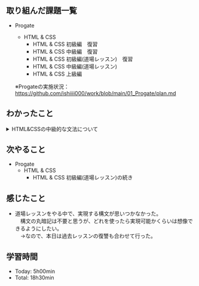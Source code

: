 ## 取り組んだ課題一覧
- Progate
  - HTML & CSS
    - HTML & CSS 初級編　復習
    - HTML & CSS 中級編　復習
    - HTML & CSS 初級編(道場レッスン)　復習
    - HTML & CSS 中級編(道場レッスン)
    - HTML & CSS 上級編

  ※Progateの実施状況：<https://github.com/ishiiii000/work/blob/main/01_Progate/plan.md>

## わかったこと
<details>
<summary>HTML&CSSの中級的な文法について</summary>
  
  - 特になし
</details>

## 次やること
- Progate
  - HTML & CSS
    - HTML & CSS 初級編(道場レッスン)の続き

## 感じたこと
- 道場レッスンをやる中で、実現する構文が思いつかなかった。<br>
　構文の丸暗記は不要と思うが、どれを使ったら実現可能かくらいは想像できるようにしたい。<br>
　→なので、本日は過去レッスンの復讐も合わせて行った。

## 学習時間
- Today: 5h00min
- Total: 18h30min
  
